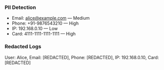### PII Detection
- Email: alice@example.com — Medium
- Phone: +91-9876543210 — High
- IP: 192.168.0.10 — Low
- Card: 4111-1111-1111-1111 — High

### Redacted Logs
User: Alice, Email: [REDACTED], Phone: [REDACTED], IP: 192.168.0.10, Card: [REDACTED]
